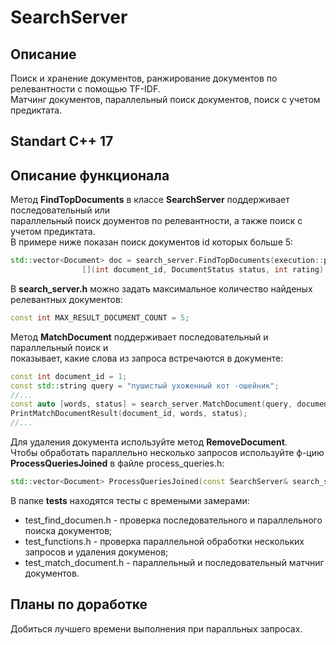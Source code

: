 # SearchServer
## Описание
Поиск и хранение документов, ранжирование документов по релевантности с помощью TF-IDF.  
Матчинг документов, параллельный поиск документов, поиск с учетом предиктата.
## Standart C++ 17
## Описание функционала
Метод **FindTopDocuments** в классе **SearchServer** поддерживает последовательный или  
параллельный поиск доументов по релевантности, а также поиск с учетом предиктата.  
В примере ниже показан поиск документов id которых больше 5: 
```C++
std::vector<Document> doc = search_server.FindTopDocuments(execution::par, "curly nasty cat"s, 
				[](int document_id, DocumentStatus status, int rating) { return document_id > 5; });
```
В **search_server.h** можно задать максимальное количество найденых релевантных документов:
```C++
const int MAX_RESULT_DOCUMENT_COUNT = 5;
```
Метод **MatchDocument** поддерживает последовательный и параллельный поиск и  
показывает, какие слова из запроса встречаются в документе:
```C++
const int document_id = 1;
const std::string query = "пушистый ухоженный кот -ошейник";
//...
const auto [words, status] = search_server.MatchDocument(query, document_id);
PrintMatchDocumentResult(document_id, words, status);
//...
```
Для удаления документа используйте метод **RemoveDocument**.  
Чтобы обработать параллельно несколько запросов используйте ф-цию **ProcessQueriesJoined** в файле process_queries.h:  
```C++
std::vector<Document> ProcessQueriesJoined(const SearchServer& search_server, const std::vector<std::string>& queries);
```
В папке **tests** находятся тесты c времеными замерами:  
* test_find_documen.h - проверка последовательного и параллельного поиска документов;  
* test_functions.h - проверка параллельной обработки нескольких запросов и удаления докуменов;
* test_match_document.h - параллельный и последовательный матчниг документов.  
## Планы по доработке
Добиться лучшего времени выполнения при паралльных запросах.

		
